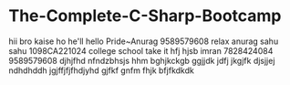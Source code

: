 # The-Complete-C-Sharp-Bootcamp
hii bro kaise ho 
he'll 
hello 
Pride~Anurag 
9589579608
relax anurag 
sahu sahu 1098CA221024
college school 
take it hfj
hjsb imran 
7828424084
9589579608
djhjfhd
nfndzbhsjs
hhm
bghjkckgb
ggjjdk
jdfj
jkgjfk
djsjjej
ndhdhddh
jgjffjfjfhdjyhd
gjfkf
gnfm
fhjk
bfjfkdkdk
